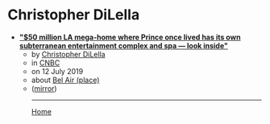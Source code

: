 # Christopher DiLella

 - [**"$50 million LA mega-home where Prince once lived has its own subterranean entertainment complex and spa — look inside"**](https://www.cnbc.com/2019/07/12/photos-inside-multimillion-dollar-la-mansion-where-prince-once-lived.html)<ul><li>by [Christopher DiLella](../../authors/christopher-dilella/index.md)</li><li>in [CNBC](https://www.cnbc.com/)</li><li>on 12 July 2019</li><li>about [Bel Air (place)](../../topics/place/bel-air/index.md)</li><li>([mirror](https://web.archive.org/web/*/https://www.cnbc.com/2019/07/12/photos-inside-multimillion-dollar-la-mansion-where-prince-once-lived.html))</li><ul>

----

[Home](../index.md)
